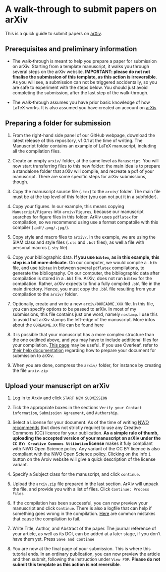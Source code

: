 # A walk-through to submit papers on arXiv

This is a quick guide to submit papers on [arXiv](https://arxiv.org). 

## Prerequisites and preliminary information

* The walk-through is meant to help you prepare a paper for submission on arXiv. Starting from a template manuscript, it walks you through several steps on the arXiv website. **IMPORTANT: please do not not finalise the submission of this template, as this action is irreversible**. As you will see, a submission can not be triggered accidentally, so you are safe to experiment with the steps below. You should just avoid completing the submission, after the last step of the walk-through.

* The walk-through assumes you have prior basic knowledge of how LaTeX works. It is
  also assumed you have created an account on [arXiv](https://arxiv.org). 

## Preparing a folder for submission

1. From the right-hand side panel of our GitHub webpage, download the latest release of this repository, v1.0.1 at the time of writing. The Manuscript folder contains an example of LaTeX manuscript, including all the compilation files. 

1. Create an empty `arxiv/` folder, at the same level as `Manuscript`. You will now start transferring files to this new folder: the main idea is to prepare a standalone folder that arXiv will compile, and recreate a pdf of your manuscript.  There are some specific steps for arXiv submissions, though.

1. Copy the manuscript source file (`.tex`) to the `arxiv/` folder. The main file must be at the top level of this folder (you can not put it in a subfolder).

1. Copy your figures. In our example, this means copying `Manuscript/Figures` into `arxiv/Figures`, because our manuscript searches for figure files in this folder.  ArXiv uses `pdflatex` for compilation, so we recommend using use a format compatbile with this compiler (`.pdf/.png/.jpg/`).

1. Copy style and macro files to `arxiv/`. In the example, we are using the SIAM class and style files (`.cls` and `.bst` files), as well a file with personal macros (`.sty` file).

1. Copy your bibliographic data. **If you use `bibtex`, as in this example, this step is a bit more delicate.** On our computer, we would compile a `.bib` file, and use `bibtex` in between several `pdflatex` compilations, to generate the bibliography. On our computer, the bibliographic data after compilation is stored in a `.bbl` file. ArXiv, does not run `bibtex` for the compilation. Rather, arXiv expects to find a fully compiled `.bbl` file in the main directory. Hence, you must copy the `.bbl` file resulting from your compilation to the `arxiv/` folder.

1. Optionally, create and write a new `arxiv/00README.XXX` file. In this file, you can specify options to be passed to arXiv. In most of my submissions, this file contains just one word, namely `nostamp`. I use this to avoid that arXiv stamps the left-edge of the manuscript. More infos about the `00README.XX` file can be found [here](https://info.arxiv.org/help/00README.html)

1. It is possible that your manuscript has a more complex structure than the one outlined above, and you may have to include additional files for your compilation.  [This page](https://info.arxiv.org/help/submit_tex.html) may be useful. If you use Overleaf, refer to [their help documentation](https://www.overleaf.com/learn/how-to/LaTeX_checklist_for_arXiv_submissions) regarding how to prepare your document for submission to arXiv.

1. When you are done, compress the `arxiv/` folder, for instance by creating the file `arxiv.zip`

## Upload your manuscript on arXiv

1. Log in to Arxiv and click `START NEW SUBMISSION`

1. Tick the appropriate boxes in the sections `Verify your Contact information`, `Submission Agreement`, and `Authorship`.

1. Select a License for your document. As of the time of writing [NWO recommends](https://www.nwo.nl/sites/nwo/files/media-files/NWO%20Open%20Access%20policy%202016-2020_ENG_0.pdf) (but does not strictly require) to use any Creative Commons (CC) licence for your publication. **As a simple rule of thumb, uploading the accepted version of your manuscript on arXiv under the `CC BY: Creative Commons Attibution` license** makes it fuly compliant with NWO Open Science policy. Any variant of the CC BY licence is also compliant with the NWO Open Science policy. Clicking on the info `i` button on the Arxiv website will give a quick description of the license variant. 

1. Specify a Subject class for the manuscript, and click `continue`.

1. Upload the `arxiv.zip` file prepared in the last section. ArXiv will unpack the file, and provide you with a list of files. Click `Continue: Process Files`

1. If the compilation has been successful, you can now preview your manuscript and click `Continue`. There is also a logfile that can help if something goes wrong in the compilation. [Here](https://info.arxiv.org/help/faq/mistakes.html) are common mistakes that cause the compilation to fail.

1. Write Title, Author, and Abstract of the paper. The journal reference of your article, as well as its DOI, can be added at a later stage, if you don't have them yet. Press `Save and Continue`
  
1. You are now at the final page of your submission. This is where this tutorial ends.  In an ordinary publication, you can now preview the article and then submit, following the instruction under `View PDF`. **Please do not submit this template as this action is not reversible**.

